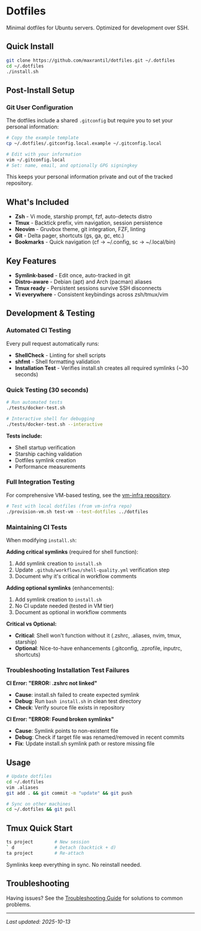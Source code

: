 # Dotfiles

Minimal dotfiles for Ubuntu servers. Optimized for development over SSH.

## Quick Install

```bash
git clone https://github.com/maxrantil/dotfiles.git ~/.dotfiles
cd ~/.dotfiles
./install.sh
```

## Post-Install Setup

### Git User Configuration

The dotfiles include a shared `.gitconfig` but require you to set your personal information:

```bash
# Copy the example template
cp ~/.dotfiles/.gitconfig.local.example ~/.gitconfig.local

# Edit with your information
vim ~/.gitconfig.local
# Set: name, email, and optionally GPG signingkey
```

This keeps your personal information private and out of the tracked repository.

## What's Included

- **Zsh** - Vi mode, starship prompt, fzf, auto-detects distro
- **Tmux** - Backtick prefix, vim navigation, session persistence
- **Neovim** - Gruvbox theme, git integration, FZF, linting
- **Git** - Delta pager, shortcuts (gs, ga, gc, etc.)
- **Bookmarks** - Quick navigation (cf → ~/.config, sc → ~/.local/bin)

## Key Features

- **Symlink-based** - Edit once, auto-tracked in git
- **Distro-aware** - Debian (apt) and Arch (pacman) aliases
- **Tmux ready** - Persistent sessions survive SSH disconnects
- **Vi everywhere** - Consistent keybindings across zsh/tmux/vim

## Development & Testing

### Automated CI Testing

Every pull request automatically runs:
- **ShellCheck** - Linting for shell scripts
- **shfmt** - Shell formatting validation
- **Installation Test** - Verifies install.sh creates all required symlinks (~30 seconds)

### Quick Testing (30 seconds)

```bash
# Run automated tests
./tests/docker-test.sh

# Interactive shell for debugging
./tests/docker-test.sh --interactive
```

**Tests include:**
- Shell startup verification
- Starship caching validation
- Dotfiles symlink creation
- Performance measurements

### Full Integration Testing

For comprehensive VM-based testing, see the [vm-infra repository](https://github.com/maxrantil/vm-infra).

```bash
# Test with local dotfiles (from vm-infra repo)
./provision-vm.sh test-vm --test-dotfiles ../dotfiles
```

### Maintaining CI Tests

When modifying `install.sh`:

**Adding critical symlinks** (required for shell function):
1. Add symlink creation to `install.sh`
2. Update `.github/workflows/shell-quality.yml` verification step
3. Document why it's critical in workflow comments

**Adding optional symlinks** (enhancements):
1. Add symlink creation to `install.sh`
2. No CI update needed (tested in VM tier)
3. Document as optional in workflow comments

**Critical vs Optional:**
- **Critical**: Shell won't function without it (.zshrc, .aliases, nvim, tmux, starship)
- **Optional**: Nice-to-have enhancements (.gitconfig, .zprofile, inputrc, shortcuts)

### Troubleshooting Installation Test Failures

**CI Error: "ERROR: .zshrc not linked"**
- **Cause**: install.sh failed to create expected symlink
- **Debug**: Run `bash install.sh` in clean test directory
- **Check**: Verify source file exists in repository

**CI Error: "ERROR: Found broken symlinks"**
- **Cause**: Symlink points to non-existent file
- **Debug**: Check if target file was renamed/removed in recent commits
- **Fix**: Update install.sh symlink path or restore missing file

## Usage

```bash
# Update dotfiles
cd ~/.dotfiles
vim .aliases
git add . && git commit -m "update" && git push

# Sync on other machines
cd ~/.dotfiles && git pull
```

## Tmux Quick Start

```bash
ts project        # New session
` d               # Detach (backtick + d)
ta project        # Re-attach
```

Symlinks keep everything in sync. No reinstall needed.

## Troubleshooting

Having issues? See the [Troubleshooting Guide](TROUBLESHOOTING.md) for solutions to common problems.

---

_Last updated: 2025-10-13_
